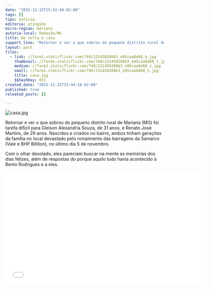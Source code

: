 ```yaml
---
date: "2015-12-15T15:42:48-02:00"
tags: []
tipo: noticia
editoria: atingido
micro-regiao: mariana
autoria-local: Redação/MG
title: De volta à casa
support_line: "Retornar e ver o que sobrou do pequeno distrito rural de Mariana (MG) foi tarefa difícil para Gleison Alexandria Souza, de 31 anos."
layout: post
files:
  - link: //farm1.staticflickr.com/749/23145020863_e95caa8d68_b.jpg
    thumbnail: //farm1.staticflickr.com/749/23145020863_e95caa8d68_t.jpg
    medium: //farm1.staticflickr.com/749/23145020863_e95caa8d68_z.jpg
    small: //farm1.staticflickr.com/749/23145020863_e95caa8d68_n.jpg
    title: casa.jpg
    $$hashKey: 03I
created_date: "2015-12-15T15:44:18-02:00"
published: true
releated_posts: []

---
```

<p><img alt="casa.jpg" src="//farm1.staticflickr.com/749/23145020863_e95caa8d68_b.jpg" /></p>

<p>Retornar e ver o que sobrou do pequeno distrito rural de Mariana (MG) foi tarefa dif&iacute;cil para Gleison Alexandria Souza, de 31 anos, e Renato Jos&eacute; Martins, de 29 anos. Nascidos e criados no bairro, ambos tinham gera&ccedil;&otilde;es da fam&iacute;lia no local devastado pelo rompimento das barragens da Samarco (Vale e BHP Billiton), no &uacute;ltimo dia 5 de novembro.</p>

<p>Com o olhar desolado, eles pareciam buscar na mente as mem&oacute;rias dos dias felizes, al&eacute;m de respostas do porque aquilo tudo havia acontecido &agrave; Bento Rodrigues e a eles.</p>

<p><iframe allowfullscreen="" frameborder="0" height="360" src="//www.youtube.com/embed/PznFqxvgvSI" width="640"></iframe></p>

<p>&nbsp;</p>
